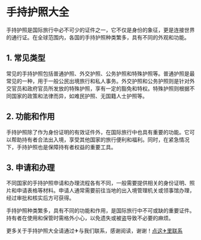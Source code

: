 # 手持护照大全

手持护照是国际旅行中必不可少的证件之一，它不仅是身份的象征，更是连接世界的通行证。在全球范围内，各国的手持护照种类繁多，具有不同的外观和功能。

## 1. 常见类型
常见的手持护照包括普通护照、外交护照、公务护照和特殊护照等。普通护照是最常见的一种，用于一般公民出境旅行和私人事务。外交护照和公务护照则是针对外交官员和政府官员所发放的特殊护照，享有一定的豁免和特权。特殊护照则根据不同国家的政策和法律而异，如难民护照、无国籍人士护照等。

## 2. 功能和作用
手持护照除了作为身份证明的有效证件外，在国际旅行中也具有重要的功能。它可以帮助持有者合法出入境，享受其他国家的旅行便利和福利。同时，在紧急情况下，手持护照也是保障持有者权益的重要工具。

## 3. 申请和办理
不同国家的手持护照申请和办理流程各有不同，一般需要提供相关的身份证明、照片和申请表格等材料。申请人通常需要前往当地的出入境管理机关或领事馆办理，经过审批和核实后方可获得。

手持护照种类繁多，具有不同的功能和作用，是国际旅行中不可或缺的重要证件。持有者在使用和保管时需格外小心，以免遗失或被盗导致不必要的麻烦。

更多关于手持护照大全请通过✈与我们联系，感谢阅读，谢谢！[点这✈里联系](https://ss.k02.cc)